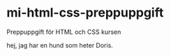 # mi-html-css-preppuppgift
Preppuppgift för HTML och CSS kursen

hej, jag har en hund som heter Doris.
